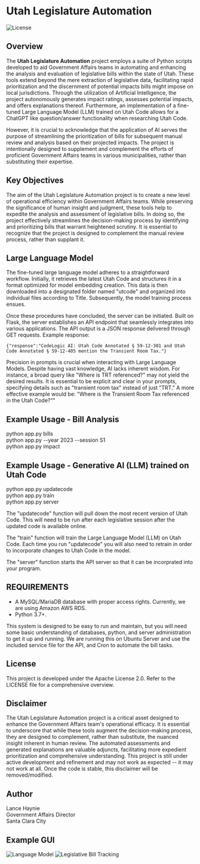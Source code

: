 # Utah Legislature Automation

![License](https://img.shields.io/badge/license-Apache%202.0-blue.svg)

## Overview

The **Utah Legislature Automation** project employs a suite of Python scripts developed to aid Government Affairs teams in automating and enhancing the analysis and evaluation of legislative bills within the state of Utah. These tools extend beyond the mere extraction of legislative data, facilitating rapid prioritization and the discernment of potential impacts bills might impose on local jurisdictions. Through the utilization of Artificial Intelligence, the project autonomously generates impact ratings, assesses potential impacts, and offers explanations thereof. Furthermore, an implementation of a fine-tuned Large Language Model (LLM) trained on Utah Code allows for a ChatGPT like question/answer functionality when researching Utah Code. 

However, it is crucial to acknowledge that the application of AI serves the purpose of streamlining the prioritization of bills for subsequent manual review and analysis based on their projected impacts. The project is intentionally designed to supplement and complement the efforts of proficient Government Affairs teams in various municipalities, rather than substituting their expertise.

## Key Objectives
The aim of the Utah Legislature Automation project is to create a new level of operational efficiency within Government Affairs teams. While preserving the significance of human insight and judgment, these tools help to expedite the analysis and assessment of legislative bills. In doing so, the project effectively streamlines the decision-making process by identifying and prioritizing bills that warrant heightened scrutiny. It is essential to recognize that the project is designed to complement the manual review process, rather than supplant it.

## Large Language Model
The fine-tuned large language model adheres to a straightforward workflow. Initially, it retrieves the latest Utah Code and structures it in a format optimized for model embedding creation. This data is then downloaded into a designated folder named "utcode" and organized into individual files according to Title. Subsequently, the model training process ensues.

Once these procedures have concluded, the server can be initiated. Built on Flask, the server establishes an API endpoint that seamlessly integrates into various applications. The API output is a JSON response delivered through GET requests. Example response:

```
{"response":"CodeLogic AI: Utah Code Annotated § 59-12-301 and Utah Code Annotated § 59-12-405 mention the Transient Room Tax."}
```

Precision in prompts is crucial when interacting with Large Language Models. Despite having vast knowledge, AI lacks inherent wisdom. For instance, a broad query like "Where is TRT referenced?" may not yield the desired results. It is essential to be explicit and clear in your prompts, specifying details such as "transient room tax" instead of just "TRT." A more effective example would be: "Where is the Transient Room Tax referenced in the Utah Code?""

## Example Usage - Bill Analysis
python app.py bills\
python app.py --year 2023 --session S1\
python app.py impact

## Example Usage - Generative AI (LLM) trained on Utah Code
python app.py updatecode\
python app.py train\
python app.py server

The "updatecode" function will pull down the most recent version of Utah Code. This will need to be run after each legislative session after the updated code is available online. 

The "train" function will train the Large Language Model (LLM) on Utah Code. Each time you run "updatecode" you will also need to retrain in order to incorporate changes to Utah Code in the model.

The "server" function starts the API server so that it can be incorprated into your program.

## REQUIREMENTS
*  A MySQL/MariaDB database with proper access rights. Currently, we are using Amazon AWS RDS.
*  Python 3.7+.

This system is designed to be easy to run and maintain, but you will need some basic understanding of databases, python, and server administration to get it up and running. We are running this on Ubuntu Server and use the included service file for the API, and Cron to automate the bill tasks.

## License
This project is developed under the Apache License 2.0. Refer to the LICENSE file for a comprehensive overview.

## Disclaimer
The Utah Legislature Automation project is a critical asset designed to enhance the Government Affairs team's operational efficacy. It is essential to underscore that while these tools augment the decision-making process, they are designed to complement, rather than substitute, the nuanced insight inherent in human review. The automated assessments and generated explanations are valuable adjuncts, facilitating more expedient prioritization and comprehensive understanding. This project is still under active development and refinement and may not work as expected -- it may not work at all. Once the code is stable, this disclaimer will be removed/modified.

## Author
Lance Haynie\
Government Affairs Director\
Santa Clara City

## Example GUI
![Language Model](https://raw.githubusercontent.com/sccity/utlegislature/master/img/llm_mobile.png)
![Legislative Bill Tracking](https://raw.githubusercontent.com/sccity/utlegislature/b38da668d3a266cc31a1f4bf56d876c763575e9d/img/utle.png)